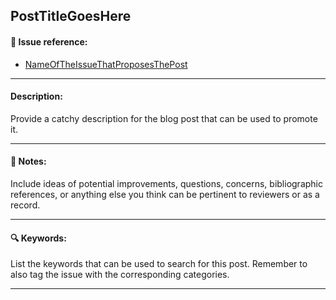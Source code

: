 ## PostTitleGoesHere

#### :link: Issue reference:

* [NameOfTheIssueThatProposesThePost](linkToTheIssue)

---

#### Description:

Provide a catchy description for the blog post that can be used to promote it.

---

#### :pushpin: Notes:

Include ideas of potential improvements, questions, concerns, bibliographic references, or anything else you think can be pertinent to reviewers or as a record.

---

#### :mag: Keywords:

List the keywords that can be used to search for this post.
Remember to also tag the issue with the corresponding categories.

---
